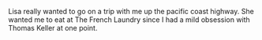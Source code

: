 Lisa really wanted to go on a trip with me up the pacific coast highway. She wanted me to eat at The French Laundry since I had a mild obsession with Thomas Keller at one point. 